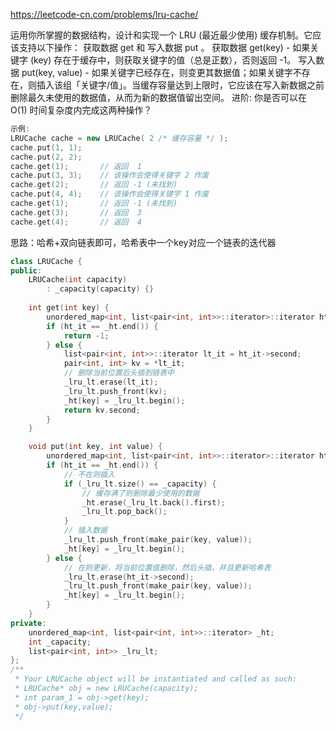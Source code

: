 https://leetcode-cn.com/problems/lru-cache/

运用你所掌握的数据结构，设计和实现一个  LRU (最近最少使用) 缓存机制。它应该支持以下操作： 获取数据 get 和 写入数据 put 。
获取数据 get(key) - 如果关键字 (key) 存在于缓存中，则获取关键字的值（总是正数），否则返回 -1。
写入数据 put(key, value) - 如果关键字已经存在，则变更其数据值；如果关键字不存在，则插入该组「关键字/值」。当缓存容量达到上限时，它应该在写入新数据之前删除最久未使用的数据值，从而为新的数据值留出空间。
进阶:
你是否可以在 O(1) 时间复杂度内完成这两种操作？

```cpp
示例:
LRUCache cache = new LRUCache( 2 /* 缓存容量 */ );
cache.put(1, 1);
cache.put(2, 2);
cache.get(1);       // 返回  1
cache.put(3, 3);    // 该操作会使得关键字 2 作废
cache.get(2);       // 返回 -1 (未找到)
cache.put(4, 4);    // 该操作会使得关键字 1 作废
cache.get(1);       // 返回 -1 (未找到)
cache.get(3);       // 返回  3
cache.get(4);       // 返回  4
```

思路：哈希+双向链表即可，哈希表中一个key对应一个链表的迭代器

```cpp
class LRUCache {
public:
    LRUCache(int capacity)
        : _capacity(capacity) {}
    
    int get(int key) {
        unordered_map<int, list<pair<int, int>>::iterator>::iterator ht_it = _ht.find(key);
        if (ht_it == _ht.end()) {
            return -1;
        } else {
            list<pair<int, int>>::iterator lt_it = ht_it->second;
            pair<int, int> kv = *lt_it;
            // 删除当前位置后头插到链表中
            _lru_lt.erase(lt_it);
            _lru_lt.push_front(kv);
            _ht[key] = _lru_lt.begin();
            return kv.second;
        }
    }

    void put(int key, int value) {
        unordered_map<int, list<pair<int, int>>::iterator>::iterator ht_it = _ht.find(key);
        if (ht_it == _ht.end()) {
            // 不在则插入
            if (_lru_lt.size() == _capacity) {
                // 缓存满了则删除最少使用的数据
                _ht.erase(_lru_lt.back().first);
                _lru_lt.pop_back();
            }
            // 插入数据
            _lru_lt.push_front(make_pair(key, value));
            _ht[key] = _lru_lt.begin();
        } else {
            // 在则更新，将当前位置值删除，然后头插，并且更新哈希表
            _lru_lt.erase(ht_it->second);
            _lru_lt.push_front(make_pair(key, value));
            _ht[key] = _lru_lt.begin();
        }
    }
private:
    unordered_map<int, list<pair<int, int>>::iterator> _ht;
    int _capacity;
    list<pair<int, int>> _lru_lt;
};
/**
 * Your LRUCache object will be instantiated and called as such:
 * LRUCache* obj = new LRUCache(capacity);
 * int param_1 = obj->get(key);
 * obj->put(key,value);
 */
```